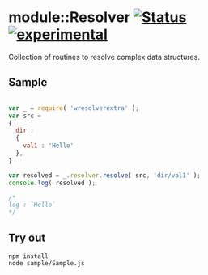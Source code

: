 
# module::Resolver [![Status](https://github.com/Wandalen/wResolver/workflows/Test/badge.svg)](https://github.com/Wandalen/wResolver/actions?query=workflow%3ATest) [![experimental](https://img.shields.io/badge/stability-experimental-orange.svg)](https://github.com/emersion/stability-badges#experimental)

Collection of routines to resolve complex data structures.

## Sample

```js

var _ = require( 'wresolverextra' );
var src =
{
  dir :
  {
    val1 : 'Hello'
  },
}

var resolved = _.resolver.resolve( src, 'dir/val1' );
console.log( resolved );

/*
log : `Hello`
*/

```

## Try out

```
npm install
node sample/Sample.js
```
